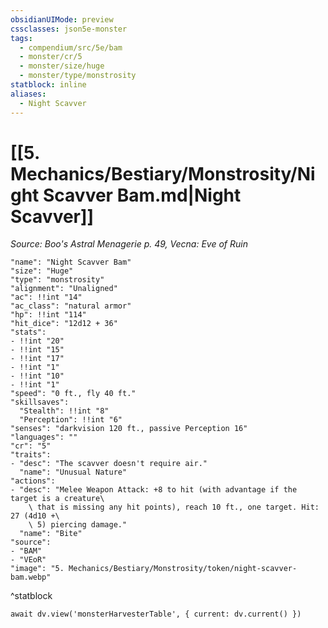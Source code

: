 ```yaml
---
obsidianUIMode: preview
cssclasses: json5e-monster
tags:
  - compendium/src/5e/bam
  - monster/cr/5
  - monster/size/huge
  - monster/type/monstrosity
statblock: inline
aliases:
  - Night Scavver
---
```

# [[5. Mechanics/Bestiary/Monstrosity/Night Scavver Bam.md|Night Scavver]]
*Source: Boo's Astral Menagerie p. 49, Vecna: Eve of Ruin*

```statblock
"name": "Night Scavver Bam"
"size": "Huge"
"type": "monstrosity"
"alignment": "Unaligned"
"ac": !!int "14"
"ac_class": "natural armor"
"hp": !!int "114"
"hit_dice": "12d12 + 36"
"stats":
- !!int "20"
- !!int "15"
- !!int "17"
- !!int "1"
- !!int "10"
- !!int "1"
"speed": "0 ft., fly 40 ft."
"skillsaves":
  "Stealth": !!int "8"
  "Perception": !!int "6"
"senses": "darkvision 120 ft., passive Perception 16"
"languages": ""
"cr": "5"
"traits":
- "desc": "The scavver doesn't require air."
  "name": "Unusual Nature"
"actions":
- "desc": "Melee Weapon Attack: +8 to hit (with advantage if the target is a creature\
    \ that is missing any hit points), reach 10 ft., one target. Hit: 27 (4d10 +\
    \ 5) piercing damage."
  "name": "Bite"
"source":
- "BAM"
- "VEoR"
"image": "5. Mechanics/Bestiary/Monstrosity/token/night-scavver-bam.webp"
```
^statblock

```dataviewjs
await dv.view('monsterHarvesterTable', { current: dv.current() })
```
